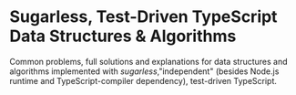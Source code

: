 # Sugarless, Test-Driven TypeScript Data Structures & Algorithms
Common problems, full solutions and explanations for data structures and algorithms implemented with *sugarless*,"independent" (besides Node.js runtime and TypeScript-compiler dependency), test-driven TypeScript.